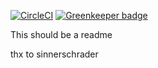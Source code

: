 
[![CircleCI](https://circleci.com/gh/mabels/sha-store.svg?style=svg)](https://circleci.com/gh/mabels/sha-store)
[![Greenkeeper badge](https://badges.greenkeeper.io/mabels/sha-store.svg)](https://greenkeeper.io/)

This should be a readme

thx to sinnerschrader
